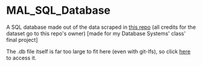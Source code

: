 # MAL_SQL_Database
A SQL database made out of the data scraped in [this repo](https://github.com/Hernan4444/MyAnimeList-Database) (all credits for the dataset go to this repo's owner) [made for my Database Systems' class' final project]

The .db file itself is far too large to fit here (even with git-lfs), so click [here](https://drive.google.com/file/d/1UkDcIi1m12nGVH6qyaF2QYz54452m23q/view?usp=sharing) to access it.
